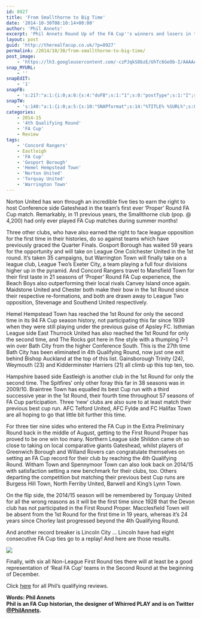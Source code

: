 ```yaml
---
id: 8927
title: 'From Smallthorne to Big Time'
date: '2014-10-30T08:10:14+00:00'
author: 'Phil Annets'
excerpt: 'Phil Annets Round Up of the FA Cup''s winners and losers in the 4th Qualifying Round. Torquay fail to make the 1st Round for the first time in 86 years!'
layout: post
guid: 'http://therealfacup.co.uk/?p=8927'
permalink: /2014/10/30/from-smallthorne-to-big-time/
post_image:
    - 'https://lh3.googleusercontent.com/-czPJqkS8bzE/UhTc6GeOb-I/AAAAAAAADeI/MBI9MfE8fWY/s632/badge_.jpg'
snap_MYURL:
    - ''
snapEdIT:
    - '1'
snapFB:
    - 's:217:"a:1:{i:0;a:8:{s:4:"doFB";s:1:"1";s:8:"postType";s:1:"I";s:10:"AttachPost";s:1:"2";s:10:"SNAPformat";s:15:"%EXCERPT% %URL%";s:9:"isAutoImg";s:1:"A";s:8:"imgToUse";s:0:"";s:9:"isAutoURL";s:1:"A";s:8:"urlToUse";s:0:"";}}";'
snapTW:
    - 's:140:"a:1:{i:0;a:5:{s:10:"SNAPformat";s:14:"%TITLE% %SURL%";s:8:"attchImg";s:1:"0";s:9:"isAutoImg";s:1:"A";s:8:"imgToUse";s:0:"";s:4:"doTW";i:0;}}";'
categories:
    - 2014-15
    - '4th Qualifying Round'
    - 'FA Cup'
    - Review
tags:
    - 'Concord Rangers'
    - Eastleigh
    - 'FA Cup'
    - 'Gosport Borough'
    - 'Hemel Hempstead Town'
    - 'Norton United'
    - 'Torquay United'
    - 'Warrington Town'
---
```


Norton United has won through an incredible five ties to earn the right to host Conference side Gateshead in the team’s first ever ‘Proper’ Round FA Cup match. Remarkably, in 11 previous years, the Smallthorne club (pop. @ 4,200) had only ever played FA Cup matches during summer months!

Three other clubs, who have also earned the right to face league opposition for the first time in their histories, do so against teams which have previously graced the Quarter Finals. Gosport Borough has waited 59 years for the opportunity and will take on League One Colchester United in the 1st round. It’s taken 35 campaigns, but Warrington Town will finally take on a league club, League Two’s Exeter City, a team playing a full four divisions higher up in the pyramid. And Concord Rangers travel to Mansfield Town for their first taste in 21 seasons of ‘Proper’ Round FA Cup experience, the Beach Boys also outperforming their local rivals Canvey Island once again. Maidstone United and Chester both make their bow in the 1st Round since their respective re-formations, and both are drawn away to League Two opposition, Stevenage and Southend United respectively.

Hemel Hempstead Town has reached the 1st Round for only the second time in its 94 FA Cup season history, not participating this far since 1939 when they were still playing under the previous guise of Apsley FC. Isthmian League side East Thurrock United has also reached the 1st Round for only the second time, and The Rocks got here in fine style with a thumping 7-1 win over Bath City from the higher Conference South. This is the 27th time Bath City has been eliminated in 4th Qualifying Round, now just one exit behind Bishop Auckland at the top of this list. Gainsborough Trinity (24), Weymouth (23) and Kidderminster Harriers (21) all climb up this top ten, too.

Hampshire based side Eastleigh is another club in the 1st Round for only the second time. The Spitfires’ only other foray this far in 38 seasons was in 2009/10. Braintree Town has equalled its best Cup run with a third successive year in the 1st Round, their fourth time throughout 57 seasons of FA Cup participation. Three ‘new’ clubs are also sure to at least match their previous best cup run. AFC Telford United, AFC Fylde and FC Halifax Town are all hoping to go that little bit further this time.

For three tier nine sides who entered the FA Cup in the Extra Preliminary Round back in the middle of August, getting to the First Round Proper has proved to be one win too many. Northern League side Shildon came oh so close to taking on local comparative giants Gateshead, whilst players of Greenwich Borough and Willand Rovers can congratulate themselves on setting an FA Cup record for their club by reaching the 4th Qualifying Round. Witham Town and Spennymoor Town can also look back on 2014/15 with satisfaction setting a new benchmark for their clubs, too. Others departing the competition but matching their previous best Cup runs are Burgess Hill Town, North Ferriby United, Barwell and King’s Lynn Town.

On the flip side, the 2014/15 season will be remembered by Torquay United for all the wrong reasons as it will be the first time since 1928 that the Devon club has not participated in the First Round Proper. Macclesfield Town will be absent from the 1st Round for the first time in 19 years, whereas it’s 24 years since Chorley last progressed beyond the 4th Qualifying Round.

And another record breaker is Lincoln City … Lincoln have had eight consecutive FA Cup ties go to a replay! And here are those results.

![](https://lh4.googleusercontent.com/-2A3_zXh6aj0/VFI0q1t6liI/AAAAAAAAFBI/B_kljmwZ3Ds/s912/Lincoln%2520City%25208%2520Replays-page-001.jpg)

Finally, with six all Non-League First Round ties there will at least be a good representation of ‘Real FA Cup’ teams in the Second Round at the beginning of December.

Click [here](http://therealfacup.co.uk/?s=phil+annets) for all Phil’s qualifying reviews.

**Words: Phil Annets  
Phil is an FA Cup historian, the designer of Whirred PLAY and is on Twitter [@PhilAnnets](https://twitter.com/PhilAnnets).**